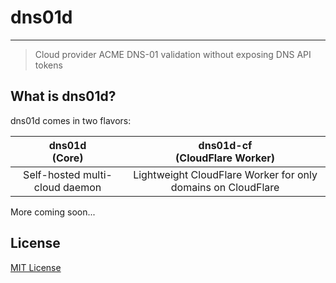 # dns01d

---

> Cloud provider ACME DNS-01 validation without exposing DNS API tokens

## What is dns01d?

dns01d comes in two flavors:

| **dns01d**<br>(Core) | **dns01d-cf**<br>(CloudFlare Worker) |
| :---: | :---: |
| Self-hosted multi-cloud daemon | Lightweight CloudFlare Worker for only domains on CloudFlare |

More coming soon...

## License

[MIT License](./license)
